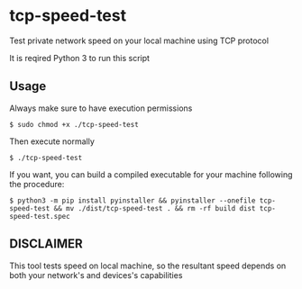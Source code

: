 # tcp-speed-test
Test private network speed on your local machine using TCP protocol

It is reqired Python 3 to run this script

## Usage

Always make sure to have execution permissions 


	$ sudo chmod +x ./tcp-speed-test


Then execute normally

	$ ./tcp-speed-test

If you want, you can build a compiled executable for your machine following the procedure:
	
	$ python3 -m pip install pyinstaller && pyinstaller --onefile tcp-speed-test && mv ./dist/tcp-speed-test . && rm -rf build dist tcp-speed-test.spec

## DISCLAIMER
This tool tests speed on local machine, so the resultant speed depends on both your network's and devices's capabilities
